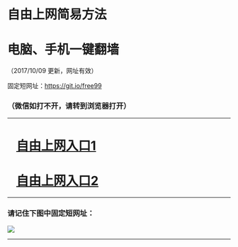 ﻿# 自由上网简易方法

# 电脑、手机一键翻墙

（2017/10/09 更新，网址有效）

固定短网址：https://git.io/free99

### （微信如打不开，请转到浏览器打开）


***





# &nbsp;&nbsp; <a href="http://ft1708116350.fwq-tz-1001.info/fwqtz01.html?t=100900113503 " target="_blank">自由上网入口1</a>
# &nbsp;&nbsp; <a href="http://ft81123521.fwq-tz-1002.info/fwqtz02.html?t=100900132687 " target="_blank">自由上网入口2</a>
***

### 请记住下图中固定短网址：

<img src="https://s3-us-west-2.amazonaws.com/fwq-1001/yjfq-20170905okok.png" /> 


***

